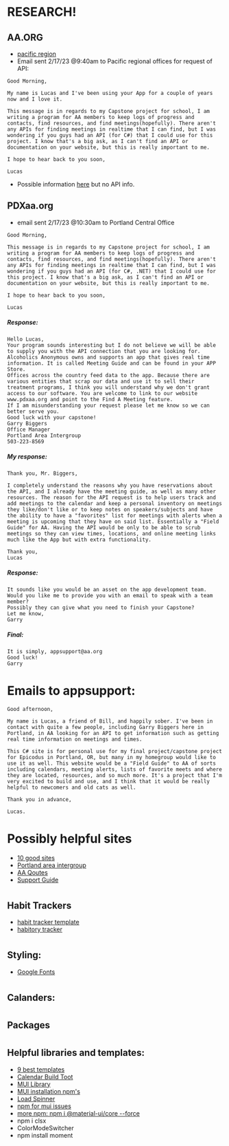 # RESEARCH!

## AA.ORG
* [pacific region](https://www.aa.org/contact-pacific-region)
* Email sent 2/17/23 @9:40am to Pacific regional offices for request of API:
```
Good Morning,

My name is Lucas and I've been using your App for a couple of years now and I love it.

This message is in regards to my Capstone project for school, I am writing a program for AA members to keep logs of progress and contacts, find resources, and find meetings(hopefully). There aren't any APIs for finding meetings in realtime that I can find, but I was wondering if you guys had an API (for C#) that I could use for this project. I know that's a big ask, as I can't find an API or documentation on your website, but this is really important to me. 

I hope to hear back to you soon,

Lucas
```

* Possible information  [here](https://meetingguide.helpdocs.io/article/kngu6gpxfw-json-feeds) but no API info.

## PDXaa.org
* email sent 2/17/23 @10:30am to Portland Central Office
```
Good Morning,

This message is in regards to my Capstone project for school, I am writing a program for AA members to keep logs of progress and contacts, find resources, and find meetings(hopefully). There aren't any APIs for finding meetings in realtime that I can find, but I was wondering if you guys had an API (for C#, .NET) that I could use for this project. I know that's a big ask, as I can't find an API or documentation on your website, but this is really important to me. 

I hope to hear back to you soon,

Lucas
```
##### Response:
```
Hello Lucas,
Your program sounds interesting but I do not believe we will be able to supply you with the API connection that you are looking for.
Alcoholics Anonymous owns and supports an app that gives real time information. It is called Meeting Guide and can be found in your APP Store.
Offices across the country feed data to the app. Because there are various entities that scrap our data and use it to sell their treatment programs, I think you will understand why we don't grant access to our software. You are welcome to link to our website www.pdxaa.org and point to the Find A Meeting feature.
If I am misunderstanding your request please let me know so we can better serve you.
Good luck with your capstone!
Garry Biggers
Office Manager
Portland Area Intergroup
503-223-8569
```
##### My response:
```
Thank you, Mr. Biggers,

I completely understand the reasons why you have reservations about the API, and I already have the meeting guide, as well as many other resources. The reason for the API request is to help users track and add meetings to the calendar and keep a personal inventory on meetings they like/don't like or to keep notes on speakers/subjects and have the ability to have a "favorites" list for meetings with alerts when a meeting is upcoming that they have on said list. Essentially a "Field Guide" for AA. Having the API would be only to be able to scrub meetings so they can view times, locations, and online meeting links much like the App but with extra functionality. 

Thank you, 
Lucas 
```
##### Response:
```
It sounds like you would be an asset on the app development team.
Would you like me to provide you with an email to speak with a team member?
Possibly they can give what you need to finish your Capstone?
Let me know,
Garry
```
##### Final:

```
It is simply, appsupport@aa.org
Good luck!
Garry
```

# Emails to appsupport:
```
Good afternoon,

My name is Lucas, a friend of Bill, and happily sober. I've been in contact with quite a few people, including Garry Biggers here in Portland, in AA looking for an API to get information such as getting real time information on meetings and times.

This C# site is for personal use for my final project/capstone project for Epicodus in Portland, OR, but many in my homegroup would like to use it as well. This website would be a "Field Guide" to AA of sorts including calendars, meeting alerts, lists of favorite meets and where they are located, resources, and so much more. It's a project that I'm very excited to build and use, and I think that it would be really helpful to newcomers and old cats as well. 

Thank you in advance,

Lucas.
```



#

# Possibly helpful sites

* [10 good sites](https://aaagnostica.org/2013/02/24/my-10-favourite-recovery-websites/)
* [Portland area intergroup](https://www.pdxaa.org/portland-area-intergroup/#resources)
* [AA Qoutes](https://www.goodreads.com/work/quotes/152899-alcoholics-anonymous)
* [Support Guide](https://www.alcoholrehabguide.org/support/)

#
## Habit Trackers

* [habit tracker template](https://thomasjfrank.com/templates/habit-tracker-notion-template/)
* [habitory tracker](https://habitory.com/)

#
## Styling:
* [Google Fonts](https://fonts.google.com/specimen/EB+Garamond#styles)

#

## Calanders:


#

## Packages



#
## Helpful libraries and templates:

* [9 best templates](https://adminlte.io/blog/free-react-templates/)
* [Calendar Build Toot](https://medium.com/@sanderdebr/building-a-workout-tracker-with-react-and-firebase-part-1-e1b13c073135)
* [MUI Library](https://mui.com/core/)
* [MUI installation npm's](https://www.npmjs.com/package/@mui/icons-material)
* [Load Spinner](https://loading.io/)
* [npm for mui issues](https://bobbyhadz.com/blog/react-module-not-found-cant-resolve-mui-material)
* [more npm: npm i @material-ui/core --force](https://stackoverflow.com/questions/73592637/npm-i-material-ui-core-not-workinng)
* npm i clsx
* ColorModeSwitcher
* npm install moment
